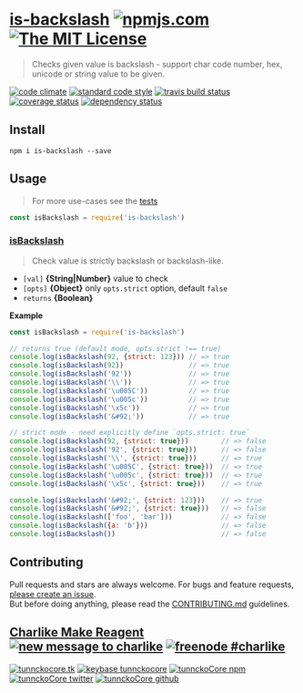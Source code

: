 # [is-backslash][author-www-url] [![npmjs.com][npmjs-img]][npmjs-url] [![The MIT License][license-img]][license-url] 

> Checks given value is backslash - support char code number, hex, unicode or string value to be given.

[![code climate][codeclimate-img]][codeclimate-url] [![standard code style][standard-img]][standard-url] [![travis build status][travis-img]][travis-url] [![coverage status][coveralls-img]][coveralls-url] [![dependency status][david-img]][david-url]


## Install
```
npm i is-backslash --save
```


## Usage
> For more use-cases see the [tests](./test.js)

```js
const isBackslash = require('is-backslash')
```

### [isBackslash](./index.js#L51)
> Check value is strictly backslash or backslash-like.

- `[val]` **{String|Number}** value to check   
- `[opts]` **{Object}** only `opts.strict` option, default `false`    
- `returns` **{Boolean}**  

**Example**

```js
const isBackslash = require('is-backslash')

// returns true (default mode, opts.strict !== true)
console.log(isBackslash(92, {strict: 123})) // => true
console.log(isBackslash(92))                // => true
console.log(isBackslash('92'))              // => true
console.log(isBackslash('\\'))              // => true
console.log(isBackslash('\u005C'))          // => true
console.log(isBackslash('\u005c'))          // => true
console.log(isBackslash('\x5c'))            // => true
console.log(isBackslash('&#92;'))           // => true

// strict mode - need explicitly define `opts.strict: true`
console.log(isBackslash(92, {strict: true}))        // => false
console.log(isBackslash('92', {strict: true}))      // => false
console.log(isBackslash('\\', {strict: true}))      // => true
console.log(isBackslash('\u005C', {strict: true}))  // => true
console.log(isBackslash('\u005c', {strict: true}))  // => true
console.log(isBackslash('\x5c', {strict: true}))    // => true

console.log(isBackslash('&#92;', {strict: 123}))    // => true
console.log(isBackslash('&#92;', {strict: true}))   // => false
console.log(isBackslash(['foo', 'bar']))            // => false
console.log(isBackslash({a: 'b'}))                  // => false
console.log(isBackslash())                          // => false
```


## Contributing
Pull requests and stars are always welcome. For bugs and feature requests, [please create an issue](https://github.com/tunnckoCore/is-backslash/issues/new).  
But before doing anything, please read the [CONTRIBUTING.md](./CONTRIBUTING.md) guidelines.


## [Charlike Make Reagent](http://j.mp/1stW47C) [![new message to charlike][new-message-img]][new-message-url] [![freenode #charlike][freenode-img]][freenode-url]

[![tunnckocore.tk][author-www-img]][author-www-url] [![keybase tunnckocore][keybase-img]][keybase-url] [![tunnckoCore npm][author-npm-img]][author-npm-url] [![tunnckoCore twitter][author-twitter-img]][author-twitter-url] [![tunnckoCore github][author-github-img]][author-github-url]


[npmjs-url]: https://www.npmjs.com/package/is-backslash
[npmjs-img]: https://img.shields.io/npm/v/is-backslash.svg?label=is-backslash

[license-url]: https://github.com/tunnckoCore/is-backslash/blob/master/LICENSE
[license-img]: https://img.shields.io/badge/license-MIT-blue.svg


[codeclimate-url]: https://codeclimate.com/github/tunnckoCore/is-backslash
[codeclimate-img]: https://img.shields.io/codeclimate/github/tunnckoCore/is-backslash.svg

[travis-url]: https://travis-ci.org/tunnckoCore/is-backslash
[travis-img]: https://img.shields.io/travis/tunnckoCore/is-backslash.svg

[coveralls-url]: https://coveralls.io/r/tunnckoCore/is-backslash
[coveralls-img]: https://img.shields.io/coveralls/tunnckoCore/is-backslash.svg

[david-url]: https://david-dm.org/tunnckoCore/is-backslash
[david-img]: https://img.shields.io/david/tunnckoCore/is-backslash.svg

[standard-url]: https://github.com/feross/standard
[standard-img]: https://img.shields.io/badge/code%20style-standard-brightgreen.svg


[author-www-url]: http://www.tunnckocore.tk
[author-www-img]: https://img.shields.io/badge/www-tunnckocore.tk-fe7d37.svg

[keybase-url]: https://keybase.io/tunnckocore
[keybase-img]: https://img.shields.io/badge/keybase-tunnckocore-8a7967.svg

[author-npm-url]: https://www.npmjs.com/~tunnckocore
[author-npm-img]: https://img.shields.io/badge/npm-~tunnckocore-cb3837.svg

[author-twitter-url]: https://twitter.com/tunnckoCore
[author-twitter-img]: https://img.shields.io/badge/twitter-@tunnckoCore-55acee.svg

[author-github-url]: https://github.com/tunnckoCore
[author-github-img]: https://img.shields.io/badge/github-@tunnckoCore-4183c4.svg

[freenode-url]: http://webchat.freenode.net/?channels=charlike
[freenode-img]: https://img.shields.io/badge/freenode-%23charlike-5654a4.svg

[new-message-url]: https://github.com/tunnckoCore/ama
[new-message-img]: https://img.shields.io/badge/ask%20me-anything-green.svg